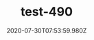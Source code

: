 ---
title: test-490
date: 2020-07-30T07:53:59.980Z
banner_subcontent: asdfsf
category: Fact sheets
focus: Assessment of organisational approach
role: Employee
organisation_size: Large (250+ employees)
industry: Business Consulting & Management
content: Lorem ipsum dolor sit amet, consectetur adipiscing elit, sed do eiusmod tempor incididunt ut labore et dolore magna aliqua. Ut enim ad minim veniam, quis nostrud exercitation ullamco laboris nisi ut aliquip ex ea commodo consequat. Duis aute irure dolor in reprehenderit in voluptate velit esse cillum dolore eu fugiat nulla pariatur. Excepteur sint occaecat cupidatat non proident, sunt in culpa qui officia deserunt mollit anim id est laborum.
---